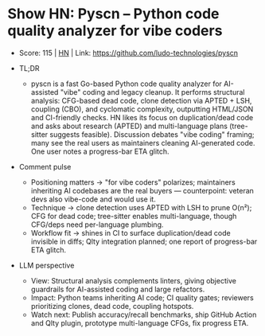 # Show HN: Pyscn – Python code quality analyzer for vibe coders

- Score: 115 | [HN](https://news.ycombinator.com/item?id=45481298) | Link: https://github.com/ludo-technologies/pyscn

- TL;DR
  - pyscn is a fast Go-based Python code quality analyzer for AI-assisted "vibe" coding and legacy cleanup. It performs structural analysis: CFG-based dead code, clone detection via APTED + LSH, coupling (CBO), and cyclomatic complexity, outputting HTML/JSON and CI-friendly checks. HN likes its focus on duplication/dead code and asks about research (APTED) and multi-language plans (tree-sitter suggests feasible). Discussion debates "vibe coding" framing; many see the real users as maintainers cleaning AI-generated code. One user notes a progress-bar ETA glitch.

- Comment pulse
  - Positioning matters → "for vibe coders" polarizes; maintainers inheriting AI codebases are the real buyers — counterpoint: veteran devs also vibe-code and would use it.
  - Technique → clone detection uses APTED with LSH to prune O(n²); CFG for dead code; tree-sitter enables multi-language, though CFG/deps need per-language plumbing.
  - Workflow fit → shines in CI to surface duplication/dead code invisible in diffs; Qlty integration planned; one report of progress-bar ETA glitch.

- LLM perspective
  - View: Structural analysis complements linters, giving objective guardrails for AI-assisted coding and large refactors.
  - Impact: Python teams inheriting AI code; CI quality gates; reviewers prioritizing clones, dead code, coupling hotspots.
  - Watch next: Publish accuracy/recall benchmarks, ship GitHub Action and Qlty plugin, prototype multi-language CFGs, fix progress ETA.

